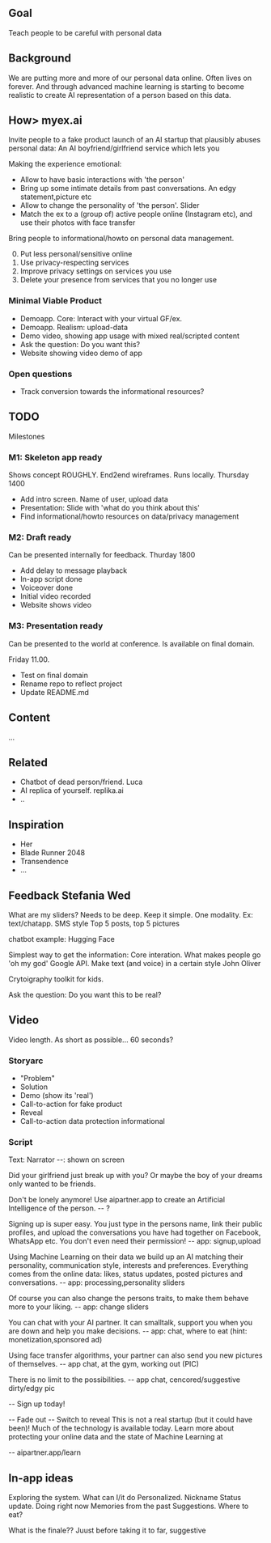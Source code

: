 
## Goal

Teach people to be careful with personal data

## Background
We are putting more and more of our personal data online.
Often lives on forever.
And through advanced machine learning is starting to become realistic to create AI representation of a person based on this data.

## How> myex.ai

Invite people to a fake product launch of an AI startup that plausibly abuses personal data:
An AI boyfriend/girlfriend service which lets you 

Making the experience emotional:

* Allow to have basic interactions with 'the person'
* Bring up some intimate details from past conversations. An edgy statement,picture etc
* Allow to change the personality of 'the person'. Slider
* Match the ex to a (group of) active people online (Instagram etc), and use their photos with face transfer

Bring people to informational/howto on personal data management.

0. Put less personal/sensitive online
1. Use privacy-respecting services
2. Improve privacy settings on services you use
3. Delete your presence from services that you no longer use

### Minimal Viable Product

* Demoapp. Core: Interact with your virtual GF/ex.
* Demoapp. Realism: upload-data 
* Demo video, showing app usage with mixed real/scripted content
* Ask the question: Do you want this?
* Website showing video demo of app

### Open questions

* Track conversion towards the informational resources?

## TODO

Milestones

### M1: Skeleton app ready
Shows concept ROUGHLY. End2end wireframes. Runs locally.
Thursday 1400

* Add intro screen. Name of user, upload data
* Presentation: Slide with 'what do you think about this'
* Find informational/howto resources on data/privacy management


### M2: Draft ready
Can be presented internally for feedback.
Thurday 1800

* Add delay to message playback
* In-app script done
* Voiceover done
* Initial video recorded
* Website shows video

### M3: Presentation ready
Can be presented to the world at conference.
Is available on final domain.

Friday 11.00.

* Test on final domain
* Rename repo to reflect project
* Update README.md


## Content

...

## Related


* Chatbot of dead person/friend. Luca
* AI replica of yourself. replika.ai
* ..

## Inspiration

* Her
* Blade Runner 2048
* Transendence
* ...

## Feedback Stefania Wed

What are my sliders?
Needs to be deep.
Keep it simple. One modality. Ex: text/chatapp. SMS style
Top 5 posts, top 5 pictures

chatbot example: Hugging Face

Simplest way to get the information:
Core interation. What makes people go 'oh my god'
Google API. Make text (and voice) in a certain style
John Oliver

Crytoigraphy toolkit for kids.

Ask the question: Do you want this to be real?


## Video
Video length. As short as possible... 60 seconds?

### Storyarc

- "Problem"
- Solution
- Demo (show its 'real')
- Call-to-action for fake product
- Reveal
- Call-to-action data protection informational

### Script
Text: Narrator
--: shown on screen


Did your girlfriend just break up with you?
Or maybe the boy of your dreams only wanted to be friends.

Don't be lonely anymore!
Use aipartner.app to create an Artificial Intelligence of the person.
-- ?

Signing up is super easy.
You just type in the persons name,
link their public profiles,
and upload the conversations you have had together on Facebook, WhatsApp etc.
You don't even need their permission!
-- app: signup,upload

Using Machine Learning on their data we build up an AI matching their personality,
communication style, interests and preferences.
Everything comes from the online data: likes, status updates, posted pictures and conversations.
-- app: processing,personality sliders

Of course you can also change the persons traits, to make them behave more to your liking.
-- app: change sliders

You can chat with your AI partner.
It can smalltalk, support you when you are down and help you make decisions.
-- app: chat, where to eat (hint: monetization,sponsored ad)

Using face transfer algorithms, your partner can also send you new pictures of themselves.
-- app chat, at the gym, working out (PIC)

There is no limit to the possibilities.
-- app chat, cencored/suggestive dirty/edgy pic


-- Sign up today!

-- Fade out
-- Switch to reveal
This is not a real startup (but it could have been)!
Much of the technology is available today.
Learn more about protecting your online data and the state of Machine Learning at

--   aipartner.app/learn


## In-app ideas

Exploring the system. What can I/it do
Personalized. Nickname
Status update. Doing right now
Memories from the past
Suggestions. Where to eat?


What is the finale??
Juust before taking it to far, suggestive

